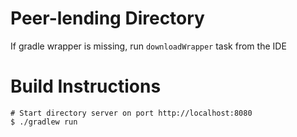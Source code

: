 # Peer-lending Directory

If gradle wrapper is missing, run `downloadWrapper` task from the IDE

# Build Instructions
```shell
# Start directory server on port http://localhost:8080
$ ./gradlew run
```

